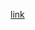 [link](https://www.tinkercad.com/things/1jXPkKGKkaj-bodacious-juttuli-elzing/editel?sharecode=6-FRFU6Q7eskldBiZUQXG-EiPOhpMkQ1Ls4rjEcRiiU)
